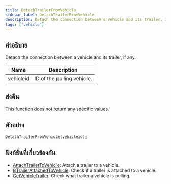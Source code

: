 ```yaml
---
title: DetachTrailerFromVehicle
sidebar_label: DetachTrailerFromVehicle
description: Detach the connection between a vehicle and its trailer, if any.
tags: ["vehicle"]
---
```


## คำอธิบาย

Detach the connection between a vehicle and its trailer, if any.

| Name      | Description                |
| --------- | -------------------------- |
| vehicleid | ID of the pulling vehicle. |

## ส่งคืน

This function does not return any specific values.

## ตัวอย่าง

```c
DetachTrailerFromVehicle(vehicleid);
```

## ฟังก์ชั่นที่เกี่ยวข้องกัน

- [AttachTrailerToVehicle](../../scripting/functions/AttachTrailerToVehicle.md): Attach a trailer to a vehicle.
- [IsTrailerAttachedToVehicle](../../scripting/functions/IsTrailerAttachedToVehicle.md): Check if a trailer is attached to a vehicle.
- [GetVehicleTrailer](../../scripting/functions/GetVehicleTrailer.md): Check what trailer a vehicle is pulling.
